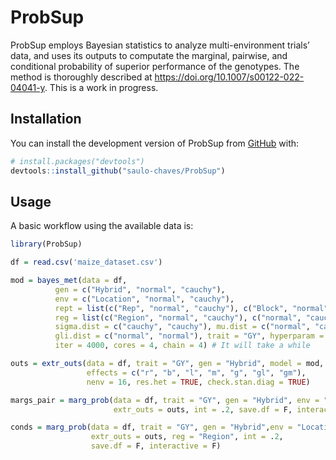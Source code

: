 
<!-- README.md is generated from README.Rmd. Please edit that file -->

# ProbSup

<!-- badges: start -->
<!-- badges: end -->

ProbSup employs Bayesian statistics to analyze multi-environment trials’
data, and uses its outputs to computate the marginal, pairwise, and
conditional probability of superior performance of the genotypes. The
method is thoroughly described at
<https://doi.org/10.1007/s00122-022-04041-y>. This is a work in
progress.

## Installation

You can install the development version of ProbSup from
[GitHub](https://github.com/) with:

``` r
# install.packages("devtools")
devtools::install_github("saulo-chaves/ProbSup")
```

## Usage

A basic workflow using the available data is:

``` r
library(ProbSup)

df = read.csv('maize_dataset.csv')

mod = bayes_met(data = df, 
          gen = c("Hybrid", "normal", "cauchy"), 
          env = c("Location", "normal", "cauchy"),
          rept = list(c("Rep", "normal", "cauchy"), c("Block", "normal", "cauchy")),
          reg = list(c("Region", "normal", "cauchy"), c("normal", "cauchy")),
          sigma.dist = c("cauchy", "cauchy"), mu.dist = c("normal", "cauchy"),
          gli.dist = c("normal", "normal"), trait = "GY", hyperparam = "default",
          iter = 4000, cores = 4, chain = 4) # It will take a while

outs = extr_outs(data = df, trait = "GY", gen = "Hybrid", model = mod,
                 effects = c("r", "b", "l", "m", "g", "gl", "gm"),
                 nenv = 16, res.het = TRUE, check.stan.diag = TRUE)

margs_pair = marg_prob(data = df, trait = "GY", gen = "Hybrid", env = "Location", 
                       extr_outs = outs, int = .2, save.df = F, interactive = F)

conds = marg_prob(data = df, trait = "GY", gen = "Hybrid",env = "Location", 
                  extr_outs = outs, reg = "Region", int = .2,
                  save.df = F, interactive = F)
```
